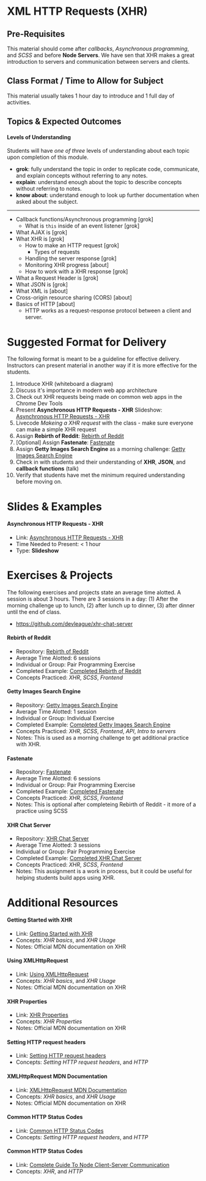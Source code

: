 # XML HTTP Requests (XHR)

## Pre-Requisites
This material should come after *callbacks*, *Asynchronous programming*, and *SCSS* and before **Node Servers**. We have sen that XHR makes a great introduction to servers and communication between servers and clients.

## Class Format / Time to Allow for Subject
This material usually takes 1 hour day to introduce and 1 full day of activities.

## Topics & Expected Outcomes

#### Levels of Understanding
Students will have *one of three* levels of understanding about each topic upon completion of this module.
- **grok**: fully understand the topic in order to replicate code, communicate, and explain concepts without referring to any notes.
- **explain**: understand enough about the topic to describe concepts without referring to notes.
- **know about**: understand enough to look up further documentation when asked about the subject.

---

- Callback functions/Asynchronous programming [grok]
  - What is `this` inside of an event listener [grok]
- What AJAX is [grok]
- What XHR is [grok]
  - How to make an HTTP request [grok]
    - Types of requests
  - Handling the server response [grok]
  - Monitoring XHR progress [about]
  - How to work with a XHR response [grok]
- What a Request Header is [grok]
- What JSON is [grok]
- What XML is [about]
- Cross-origin resource sharing (CORS) [about]
- Basics of HTTP [about]
  - HTTP works as a request-response protocol between a client and server.

# Suggested Format for Delivery
The following format is meant to be a guideline for effective delivery. Instructors can present material in another way if it is more effective for the students.

1. Introduce XHR (whiteboard a diagram)
  1. Discuss it's importance in modern web app architecture
  1. Check out XHR requests being made on common web apps in the Chrome Dev Tools
1. Present **Asynchronous HTTP Requests - XHR** Slideshow: [Asynchronous HTTP Requests - XHR](http://slides.com/joecarlson/xhr)
1. Livecode *Makeing a XHR request* with the class - make sure everyone can make a simple XHR request
1. Assign **Rebirth of Reddit**: [Rebirth of Reddit](https://github.com/devleague/rebirth-of-reddit)
1. [Optional] Assign **Fastenate**: [Fastenate](https://github.com/devleague/fastenate)
1. Assign **Getty Images Search Engine** as a morning challenge: [Getty Images Search Engine](https://gist.github.com/JoeKarlsson1/5f65e57b7d050b74caebf6d5e93c2c69)
1. Check in with students and their understanding of **XHR**, **JSON**, and **callback functions** (talk)
1. Verify that students have met the minimum required understanding before moving on.

# Slides & Examples

#### Asynchronous HTTP Requests - XHR
- Link: [Asynchronous HTTP Requests - XHR](http://slides.com/joecarlson/xhr)
- Time Needed to Present: < 1 hour
- Type: **Slideshow**

# Exercises & Projects
The following exercises and projects state an average time alotted. A session is about 3 hours. There are 3 sessions in a day: (1) After the morning challenge up to lunch, (2) after lunch up to dinner, (3) after dinner until the end of class.

- https://github.com/devleague/xhr-chat-server

#### Rebirth of Reddit
- Repository: [Rebirth of Reddit](https://github.com/devleague/rebirth-of-reddit)
- Average Time Alotted: 6 sessions
- Individual or Group: Pair Programming Exercise
- Completed Example: [Completed Rebirth of Reddit](https://github.com/maliaoreta/rebirth-of-reddit)
- Concepts Practiced: *XHR*, *SCSS*, *Frontend*

#### Getty Images Search Engine
- Repository: [Getty Images Search Engine](https://gist.github.com/JoeKarlsson1/5f65e57b7d050b74caebf6d5e93c2c69)
- Average Time Alotted: 1 session
- Individual or Group: Individual Exercise
- Completed Example: [Completed Getty Images Search Engine](https://github.com/maliaoreta/getty-images)
- Concepts Practiced: *XHR*, *SCSS*, *Frontend*, *API*, *Intro to servers*
- Notes: This is used as a morning challenge to get additional practice with XHR.

#### Fastenate
- Repository: [Fastenate](https://github.com/devleague/fastenate)
- Average Time Alotted: 6 sessions
- Individual or Group: Pair Programming Exercise
- Completed Example: [Completed Fastenate](https://github.com/JoeKarlsson1/fastenate)
- Concepts Practiced: *XHR*, *SCSS*, *Frontend*
- Notes: This is optional after completeing Rebirth of Reddit - it more of a practice using SCSS

#### XHR Chat Server
- Repository: [XHR Chat Server](https://github.com/devleague/xhr-chat-server)
- Average Time Alotted: 3 sessions
- Individual or Group: Pair Programming Exercise
- Completed Example: [Completed XHR Chat Server](#TODO)
- Concepts Practiced: *XHR*, *SCSS*, *Frontend*
- Notes: This assignment is a work in process, but it could be useful for helping students build apps using XHR.

# Additional Resources

#### Getting Started with XHR
- Link: [Getting Started with XHR](https://developer.mozilla.org/en-US/docs/AJAX/Getting_Started)
- Concepts: *XHR basics*, and *XHR Usage*
- Notes: Official MDN documentation on XHR

#### Using XMLHttpRequest
- Link: [Using XMLHttpRequest](https://developer.mozilla.org/en-US/docs/Web/API/XMLHttpRequest/Using_XMLHttpRequest)
- Concepts: *XHR basics*, and *XHR Usage*
- Notes: Official MDN documentation on XHR

#### XHR Properties
- Link: [XHR Properties](https://developer.mozilla.org/en-US/docs/Web/API/XMLHttpRequest#Properties)
- Concepts: *XHR Properties*
- Notes: Official MDN documentation on XHR

#### Setting HTTP request headers
- Link: [Setting HTTP request headers](https://developer.mozilla.org/en-US/docs/Setting_HTTP_request_headers)
- Concepts: *Setting HTTP request headers*, and *HTTP*

#### XMLHttpRequest MDN Documentation
- Link: [XMLHttpRequest MDN Documentation](https://developer.mozilla.org/en-US/docs/Web/API/XMLHttpRequest?redirectlocale=en-US&redirectslug=DOM%2FXMLHttpRequest)
- Concepts: *XHR basics*, and *XHR Usage*
- Notes: Official MDN documentation on XHR

#### Common HTTP Status Codes
- Link: [Common HTTP Status Codes](https://github.com/devleague/DevLeague-Modules/blob/master/XHR/commonHTTPStatusCodes.md)
- Concepts: *Setting HTTP request headers*, and *HTTP*

#### Common HTTP Status Codes
- Link: [Complete Guide To Node Client-Server Communication](https://www.callmejoe.net/complete-guide-node-client-server-communication/)
- Concepts: *XHR*, and *HTTP*
